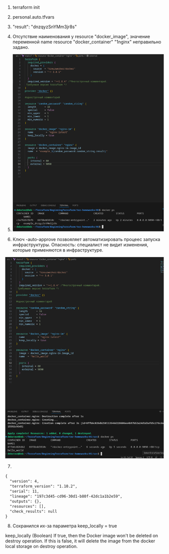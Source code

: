 1. terraform init

2. personal.auto.tfvars

3. "result": "dnzqyzSnYMm3jr8s"

4. Отсутствие наименования у resource "docker_image", значение переменной name resource "docker_container" "1nginx" неправильно задано.

5. ![Alt text](https://github.com/RuslanArestov/Introduction-to-Terraform/blob/master/images/5.png)

6. Ключ -auto-approve позвояляет автоматизировать процеес запуска инфраструктуры. Опасность: специалист не видит изменения, которые применяются в инфраструктуре.

![Alt text](https://github.com/RuslanArestov/Introduction-to-Terraform/blob/master/images/6.png)
            
7. 

```
{
  "version": 4,
  "terraform_version": "1.10.2",
  "serial": 11,
  "lineage": "197c3d45-cd96-30d1-b80f-42dc1a1b2e59",
  "outputs": {},
  "resources": [],
  "check_results": null
}
```

8. Сохранился их-за параметра keep_locally = true

keep_locally (Boolean) If true, then the Docker image won't be deleted on destroy operation. If this is false, it will delete the image from the docker local storage on destroy operation.